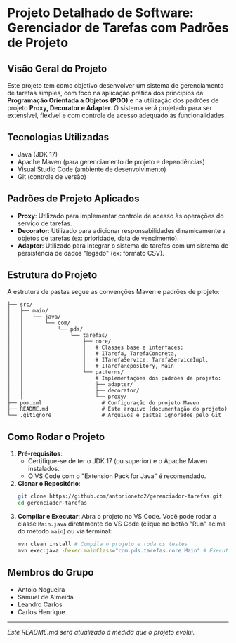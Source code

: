 # Projeto Detalhado de Software: Gerenciador de Tarefas com Padrões de Projeto

## Visão Geral do Projeto

Este projeto tem como objetivo desenvolver um sistema de gerenciamento de tarefas simples, com foco na aplicação prática dos princípios da **Programação Orientada a Objetos (POO)** e na utilização dos padrões de projeto **Proxy, Decorator e Adapter**. O sistema será projetado para ser extensível, flexível e com controle de acesso adequado às funcionalidades.

## Tecnologias Utilizadas

* Java (JDK 17)
* Apache Maven (para gerenciamento de projeto e dependências)
* Visual Studio Code (ambiente de desenvolvimento)
* Git (controle de versão)

## Padrões de Projeto Aplicados

* **Proxy**: Utilizado para implementar controle de acesso às operações do serviço de tarefas.
* **Decorator**: Utilizado para adicionar responsabilidades dinamicamente a objetos de tarefas (ex: prioridade, data de vencimento).
* **Adapter**: Utilizado para integrar o sistema de tarefas com um sistema de persistência de dados "legado" (ex: formato CSV).

## Estrutura do Projeto

A estrutura de pastas segue as convenções Maven e padrões de projeto:

```
├── src/
│   ├── main/
│   │   └── java/
│   │       └── com/
│   │           └── pds/
│   │               └── tarefas/
│   │                   ├── core/
│   │                   │   # Classes base e interfaces:
│   │                   │   # ITarefa, TarefaConcreta,
│   │                   │   # ITarefaService, TarefaServiceImpl,
│   │                   │   # ITarefaRepository, Main
│   │                   └── patterns/
│   │                       # Implementações dos padrões de projeto:
│   │                       ├── adapter/
│   │                       ├── decorator/
│   │                       └── proxy/
├── pom.xml                   # Configuração do projeto Maven
├── README.md                 # Este arquivo (documentação do projeto)
└── .gitignore                # Arquivos e pastas ignorados pelo Git
```
## Como Rodar o Projeto

1.  **Pré-requisitos**:
    * Certifique-se de ter o JDK 17 (ou superior) e o Apache Maven instalados.
    * O VS Code com o "Extension Pack for Java" é recomendado.
2.  **Clonar o Repositório**:
    ```bash
    git clone https://github.com/antonioneto2/gerenciador-tarefas.git
    cd gerenciador-tarefas
    ```
3.  **Compilar e Executar**:
    Abra o projeto no VS Code. Você pode rodar a classe `Main.java` diretamente do VS Code (clique no botão "Run" acima do método `main`) ou via terminal:
    ```bash
    mvn clean install # Compila o projeto e roda os testes
    mvn exec:java -Dexec.mainClass="com.pds.tarefas.core.Main" # Executa a classe Main
    ```

## Membros do Grupo

* Antoio Nogueira
* Samuel de Almeida
* Leandro Carlos
* Carlos Henrique


---
*Este README.md será atualizado à medida que o projeto evolui.*